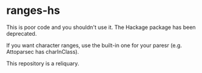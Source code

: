 ranges-hs
=========

This is poor code and you shouldn't use it. The Hackage package has been deprecated. 

If you want character ranges, use the built-in one for your paresr (e.g. Attoparsec has charInClass).

This repository is a reliquary.

